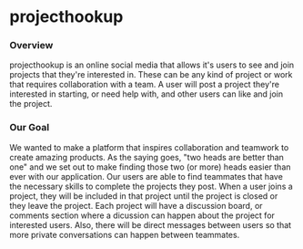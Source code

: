 # projecthookup

### Overview

projecthookup is an online social media that allows it's users to see and join projects that they're interested in.  These can be any kind of project or work that requires collaboration with a team.  A user will post a project they're interested in starting, or need help with, and other users can like and join the project.  

### Our Goal

We wanted to make a platform that inspires collaboration and teamwork to create amazing products.  As the saying goes, "two heads are better than one" and we set out to make finding those two (or more) heads easier than ever with our application.  Our users are able to find teammates that have the necessary skills to complete the projects they post.  When a user joins a project, they will be included in that project until the project is closed or they leave the project.  Each project will have a discussion board, or comments section where a dicussion can happen about the project for interested users.  Also, there will be direct messages between users so that more private conversations can happen between teammates.
